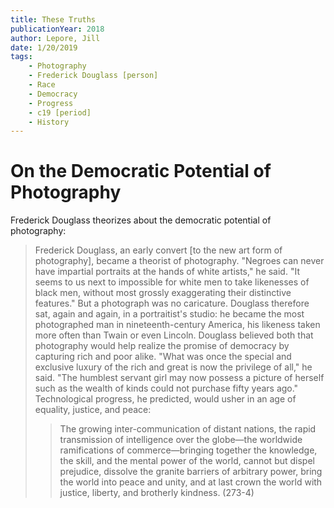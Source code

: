 ```yaml
---
title: These Truths
publicationYear: 2018
author: Lepore, Jill
date: 1/20/2019
tags:
    - Photography
    - Frederick Douglass [person]
    - Race
    - Democracy
    - Progress
    - c19 [period]
    - History
---
```


# On the Democratic Potential of Photography

Frederick Douglass theorizes about the democratic potential of photography:

> Frederick Douglass, an early convert [to the new art form of photography], became a theorist of photography. "Negroes can never have impartial portraits at the hands of white artists," he said. "It seems to us next to impossible for white men to take likenesses of black men, without most grossly exaggerating their distinctive features." But a photograph was no caricature. Douglass therefore sat, again and again, in a portraitist's studio: he became the most photographed man in nineteenth-century America, his likeness taken more often than Twain or even Lincoln. Douglass believed both that photography would help realize the promise of democracy by capturing rich and poor alike. "What was once the special and exclusive luxury of the rich and great is now the privilege of all," he said. "The humblest servant girl may now possess a picture of herself such as the wealth of kinds could not purchase fifty years ago." Technological progress, he predicted, would usher in an age of equality, justice, and peace:
> > The growing inter-communication of distant nations, the rapid transmission of intelligence over the globe—the worldwide ramifications of commerce—bringing together the knowledge, the skill, and the mental power of the world, cannot but dispel prejudice, dissolve the granite barriers of arbitrary power, bring the world into peace and unity, and at last crown the world with justice, liberty, and brotherly kindness. (273-4)
